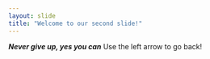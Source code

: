 ```yaml
---
layout: slide
title: "Welcome to our second slide!"
---
```

***Never give up, yes you can***
Use the left arrow to go back!
